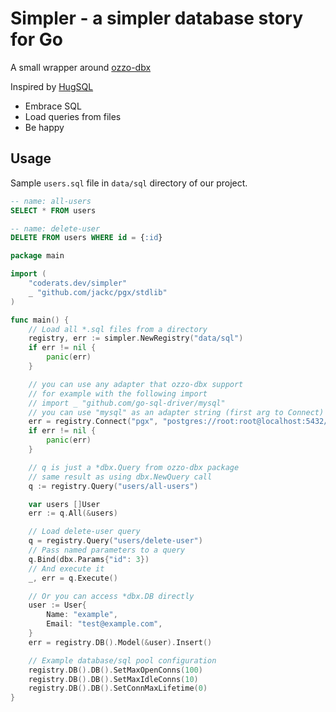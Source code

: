 # Simpler - a simpler database story for Go

A small wrapper around [ozzo-dbx](https://github.com/go-ozzo/ozzo-dbx)

Inspired by [HugSQL](https://www.hugsql.org/)

* Embrace SQL
* Load queries from files
* Be happy

## Usage

Sample `users.sql` file in `data/sql` directory of our project.

```sql
-- name: all-users
SELECT * FROM users

-- name: delete-user
DELETE FROM users WHERE id = {:id}
```


```go
package main

import (
    "coderats.dev/simpler"
    _ "github.com/jackc/pgx/stdlib"
)

func main() {
    // Load all *.sql files from a directory
    registry, err := simpler.NewRegistry("data/sql")
    if err != nil {
        panic(err)
    }

    // you can use any adapter that ozzo-dbx support
    // for example with the following import
    // import _ "github.com/go-sql-driver/mysql"
    // you can use "mysql" as an adapter string (first arg to Connect)
    err = registry.Connect("pgx", "postgres://root:root@localhost:5432/mydb_dev")
    if err != nil {
        panic(err)
    }

    // q is just a *dbx.Query from ozzo-dbx package
    // same result as using dbx.NewQuery call
    q := registry.Query("users/all-users")

    var users []User
    err := q.All(&users)

    // Load delete-user query
    q = registry.Query("users/delete-user")
    // Pass named parameters to a query
    q.Bind(dbx.Params{"id": 3})
    // And execute it
    _, err = q.Execute()

    // Or you can access *dbx.DB directly
    user := User{
        Name: "example",
        Email: "test@example.com",
    }
    err = registry.DB().Model(&user).Insert()

    // Example database/sql pool configuration
    registry.DB().DB().SetMaxOpenConns(100)
    registry.DB().DB().SetMaxIdleConns(10)
    registry.DB().DB().SetConnMaxLifetime(0)
}
```
